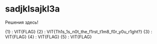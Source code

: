 # sadjklsajkl3a
Решения здесь!

{1} : VIT{FLAG}
{2} : VIT{Th1s_1s_n0t_the_f1rst_t1m8_f0r_y0u_r1ght?}
{3} : VIT{FLAG}
{4} : VIT{FLAG}
{5} : VIT{FLAG}
